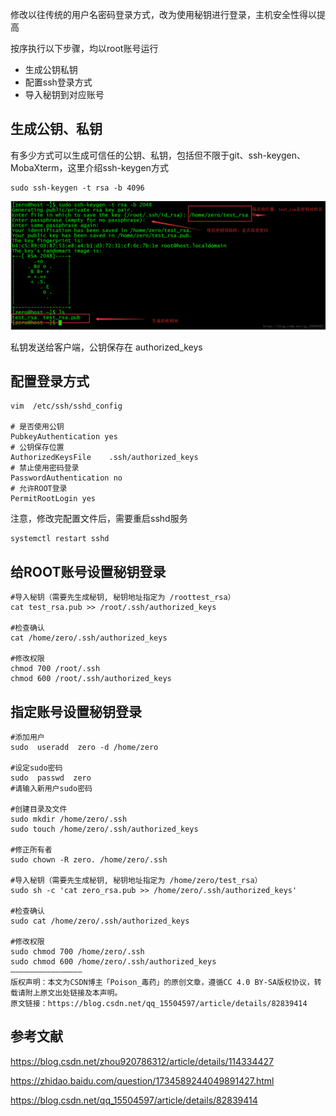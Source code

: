 修改以往传统的用户名密码登录方式，改为使用秘钥进行登录，主机安全性得以提高

按序执行以下步骤，均以root账号运行

- 生成公钥私钥
- 配置ssh登录方式
- 导入秘钥到对应账号



## 生成公钥、私钥

有多少方式可以生成可信任的公钥、私钥，包括但不限于git、ssh-keygen、MobaXterm，这里介绍ssh-keygen方式

```shell
sudo ssh-keygen -t rsa -b 4096
```

![](https://raw.githubusercontent.com/VanniAmor/ImgBed/master/20180925145147317)



私钥发送给客户端，公钥保存在 authorized_keys



## 配置登录方式

```shell
vim  /etc/ssh/sshd_config 

# 是否使用公钥 
PubkeyAuthentication yes 
# 公钥保存位置 
AuthorizedKeysFile    .ssh/authorized_keys 
# 禁止使用密码登录 
PasswordAuthentication no
# 允许ROOT登录
PermitRootLogin yes
```



注意，修改完配置文件后，需要重启sshd服务

```shell
systemctl restart sshd
```





## 给ROOT账号设置秘钥登录

```shell
#导入秘钥（需要先生成秘钥, 秘钥地址指定为 /roottest_rsa）
cat test_rsa.pub >> /root/.ssh/authorized_keys

#检查确认
cat /home/zero/.ssh/authorized_keys

#修改权限
chmod 700 /root/.ssh
chmod 600 /root/.ssh/authorized_keys
```





## 指定账号设置秘钥登录

```shell
#添加用户
sudo  useradd  zero -d /home/zero

#设定sudo密码
sudo  passwd  zero
#请输入新用户sudo密码

#创建目录及文件
sudo mkdir /home/zero/.ssh
sudo touch /home/zero/.ssh/authorized_keys

#修正所有者
sudo chown -R zero. /home/zero/.ssh

#导入秘钥（需要先生成秘钥, 秘钥地址指定为 /home/zero/test_rsa）
sudo sh -c 'cat zero_rsa.pub >> /home/zero/.ssh/authorized_keys'

#检查确认
sudo cat /home/zero/.ssh/authorized_keys

#修改权限
sudo chmod 700 /home/zero/.ssh
sudo chmod 600 /home/zero/.ssh/authorized_keys
————————————————
版权声明：本文为CSDN博主「Poison_毒药」的原创文章，遵循CC 4.0 BY-SA版权协议，转载请附上原文出处链接及本声明。
原文链接：https://blog.csdn.net/qq_15504597/article/details/82839414
```





## 参考文献

https://blog.csdn.net/zhou920786312/article/details/114334427

https://zhidao.baidu.com/question/1734589244049891427.html

https://blog.csdn.net/qq_15504597/article/details/82839414